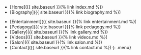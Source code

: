 * [Home]({{ site.baseurl }}{% link index.md %})
* [Biography]({{ site.baseurl }}{% link biography.md %})
<!---* [Centre Theater]({{ site.baseurl }}{% link centretheater.md %})--->
* [Entertainment]({{ site.baseurl }}{% link entertainment.md %})
* [Pedagogy]({{ site.baseurl }}{% link pedagogy.md %})
* [Gallery]({{ site.baseurl }}{% link gallery.md %})
* [Videos]({{ site.baseurl }}{% link videos.md %})
* [Salon]({{ site.baseurl }}{% link salon.md %})
* [Contact]({{ site.baseurl }}{% link contact.md %})
{: .menu}
